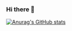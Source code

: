 ### Hi there 👋
[![Anurag's GitHub stats](https://github-readme-stats.vercel.app/api?username=M1saka10010)](https://github.com/anuraghazra/github-readme-stats)
<!--
**M1saka10010/M1saka10010** is a ✨ _special_ ✨ repository because its `README.md` (this file) appears on your GitHub profile.

Here are some ideas to get you started:

- 🔭 I’m currently working on ...
- 🌱 I’m currently learning ...
- 👯 I’m looking to collaborate on ...
- 🤔 I’m looking for help with ...
- 💬 Ask me about ...
- 📫 How to reach me: ...
- 😄 Pronouns: ...
- ⚡ Fun fact: ...
-->
